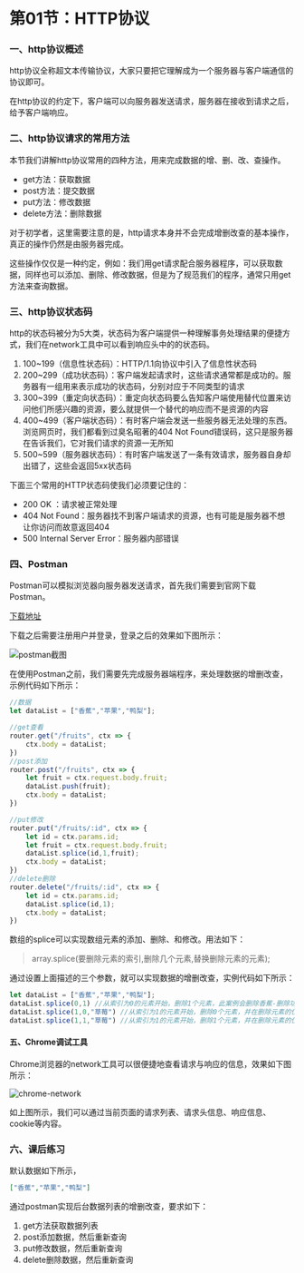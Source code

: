 # 第01节：HTTP协议

### 一、http协议概述

http协议全称超文本传输协议，大家只要把它理解成为一个服务器与客户端通信的协议即可。

在http协议的约定下，客户端可以向服务器发送请求，服务器在接收到请求之后，给予客户端响应。

### 二、http协议请求的常用方法

本节我们讲解http协议常用的四种方法，用来完成数据的增、删、改、查操作。

* get方法：获取数据
* post方法：提交数据
* put方法：修改数据
* delete方法：删除数据

对于初学者，这里需要注意的是，http请求本身并不会完成增删改查的基本操作，真正的操作仍然是由服务器完成。

这些操作仅仅是一种约定，例如：我们用get请求配合服务器程序，可以获取数据，同样也可以添加、删除、修改数据，但是为了规范我们的程序，通常只用get方法来查询数据。

### 三、http协议状态码

http的状态码被分为5大类，状态码为客户端提供一种理解事务处理结果的便捷方式，我们在network工具中可以看到响应头中的的状态码。

1. 100~199（信息性状态码）：HTTP/1.1向协议中引入了信息性状态码
2. 200~299（成功状态码）：客户端发起请求时，这些请求通常都是成功的。服务器有一组用来表示成功的状态码，分别对应于不同类型的请求
3. 300~399（重定向状态码）：重定向状态码要么告知客户端使用替代位置来访问他们所感兴趣的资源，要么就提供一个替代的响应而不是资源的内容
4. 400~499（客户端状态码）：有时客户端会发送一些服务器无法处理的东西。浏览网页时，我们都看到过臭名昭著的404 Not Found错误码，这只是服务器在告诉我们，它对我们请求的资源一无所知
5. 500~599（服务器状态码）：有时客户端发送了一条有效请求，服务器自身却出错了，这些会返回5xx状态码

下面三个常用的HTTP状态码使我们必须要记住的：

* 200 OK ：请求被正常处理
* 404 Not Found：服务器找不到客户端请求的资源，也有可能是服务器不想 让你访问而故意返回404
* 500 Internal Server Error：服务器内部错误

### 四、Postman

Postman可以模拟浏览器向服务器发送请求，首先我们需要到官网下载Postman。

[下载地址](https://www.postman.com/downloads/)

下载之后需要注册用户并登录，登录之后的效果如下图所示：

![postman截图]()

在使用Postman之前，我们需要先完成服务器端程序，来处理数据的增删改查，示例代码如下所示：

``` js
//数据
let dataList = ["香蕉","苹果","鸭梨"];

//get查看
router.get("/fruits", ctx => {
    ctx.body = dataList;
})
//post添加
router.post("/fruits", ctx => {
    let fruit = ctx.request.body.fruit;
    dataList.push(fruit);
    ctx.body = dataList;
})

//put修改
router.put("/fruits/:id", ctx => {
    let id = ctx.params.id;
    let fruit = ctx.request.body.fruit;
    dataList.splice(id,1,fruit);
    ctx.body = dataList;
})
//delete删除
router.delete("/fruits/:id", ctx => {
    let id = ctx.params.id;
    dataList.splice(id,1);
    ctx.body = dataList;
})
```

数组的splice可以实现数组元素的添加、删除、和修改。用法如下：

> array.splice(要删除元素的索引,删除几个元素,替换删除元素的元素);

通过设置上面描述的三个参数，就可以实现数据的增删改查，实例代码如下所示：

``` js
let dataList = ["香蕉","苹果","鸭梨"];
dataList.splice(0,1) //从索引为0的元素开始，删除1个元素，此案例会删除香蕉-删除功能。
dataList.splice(1,0,"草莓") //从索引为1的元素开始，删除0个元素，并在删除元素的位置插入"草莓"-添加功能。
dataList.splice(1,1,"草莓") //从索引为1的元素开始，删除1个元素，并在删除元素的位置插入"草莓"-修改工鞥呢。
```

#### 五、Chrome调试工具

Chrome浏览器的network工具可以很便捷地查看请求与响应的信息，效果如下图所示：

![chrome-network]()

如上图所示，我们可以通过当前页面的请求列表、请求头信息、响应信息、cookie等内容。

### 六、课后练习

默认数据如下所示，

``` json
["香蕉","苹果","鸭梨"]
```

通过postman实现后台数据列表的增删改查，要求如下：

1. get方法获取数据列表
2. post添加数据，然后重新查询
3. put修改数据，然后重新查询
4. delete删除数据，然后重新查询
